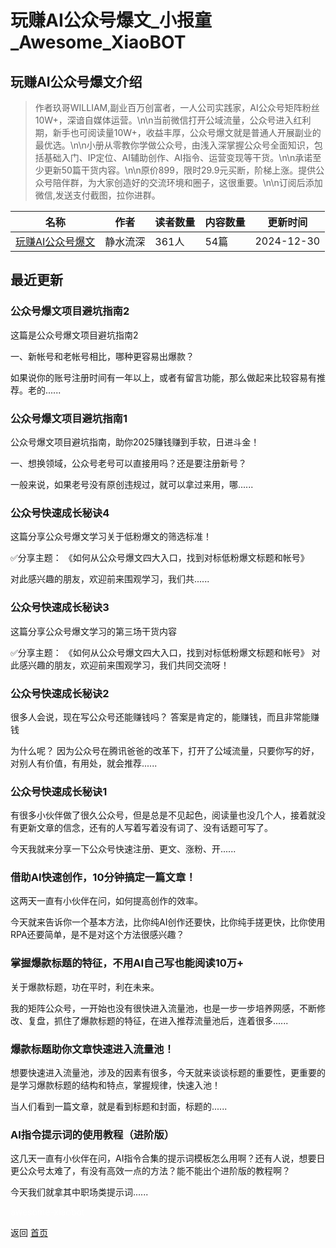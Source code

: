 # 玩赚AI公众号爆文_小报童_Awesome_XiaoBOT

## 玩赚AI公众号爆文介绍
> 作者玖哥WILLIAM,副业百万创富者，一人公司实践家，AI公众号矩阵粉丝10W+，深谙自媒体运营。\n\n当前微信打开公域流量，公众号进入红利期，新手也可阅读量10W+，收益丰厚，公众号爆文就是普通人开展副业的最优选。\n\n小册从零教你学做公众号，由浅入深掌握公众号全面知识，包括基础入门、IP定位、AI辅助创作、AI指令、运营变现等干货。\n\n承诺至少更新50篇干货内容。\n\n原价899，限时29.9元买断，阶梯上涨。提供公众号陪伴群，为大家创造好的交流环境和圈子，这很重要。\n\n订阅后添加微信,发送支付截图，拉你进群。  
  


|名称|作者|读者数量|内容数量|更新时间|
|---|---|---|---|---|
|[玩赚AI公众号爆文](https://xiaobot.net/p/Hope99?refer=0b133df9-27dc-423b-8101-639049001c13)|静水流深|361人|54篇|2024-12-30|

## 最近更新
### 公众号爆文项目避坑指南2

这篇是公众号爆文项目避坑指南2

一、新帐号和老帐号相比，哪种更容易出爆款？

如果说你的账号注册时间有一年以上，或者有留言功能，那么做起来比较容易有推荐。老的......

### 公众号爆文项目避坑指南1

公众号爆文项目避坑指南，助你2025赚钱赚到手软，日进斗金！

一、想换领域，公众号老号可以直接用吗？还是要注册新号？

一般来说，如果老号没有原创违规过，就可以拿过来用，哪......

### 公众号快速成长秘诀4

这篇分享公众号爆文学习关于低粉爆文的筛选标准！

✅分享主题： 《如何从公众号爆文四大入口，找到对标低粉爆文标题和帐号》

对此感兴趣的朋友，欢迎前来围观学习，我们共......

### 公众号快速成长秘诀3

这篇分享公众号爆文学习的第三场干货内容

✅分享主题： 《如何从公众号爆文四大入口，找到对标低粉爆文标题和帐号》 对此感兴趣的朋友，欢迎前来围观学习，我们共同交流呀！

### 公众号快速成长秘诀2

很多人会说，现在写公众号还能赚钱吗？ 答案是肯定的，能赚钱，而且非常能赚钱

为什么呢？ 因为公众号在腾讯爸爸的改革下，打开了公域流量，只要你写的好，对别人有价值，有用处，就会推荐......

### 公众号快速成长秘诀1

有很多小伙伴做了很久公众号，但是总是不见起色，阅读量也没几个人，接着就没有更新文章的信念，还有的人写着写着没有词了、没有话题可写了。

今天我就来分享一下公众号快速注册、更文、涨粉、开......

### 借助AI快速创作，10分钟搞定一篇文章！

这两天一直有小伙伴在问，如何提高创作的效率。

今天就来告诉你一个基本方法，比你纯AI创作还要快，比你纯手搓更快，比你使用RPA还要简单，是不是对这个方法很感兴趣？

### 掌握爆款标题的特征，不用AI自己写也能阅读10万+

关于爆款标题，功在平时，利在未来。

我的矩阵公众号，一开始也没有很快进入流量池，也是一步一步培养网感，不断修改、复盘，抓住了爆款标题的特征，在进入推荐流量池后，连着很多......

### 爆款标题助你文章快速进入流量池！

想要快速进入流量池，涉及的因素有很多，今天就来谈谈标题的重要性，更重要的是学习爆款标题的结构和特点，掌握规律，快速入池！

当人们看到一篇文章，就是看到标题和封面，标题的......

### AI指令提示词的使用教程（进阶版）

这几天一直有小伙伴在问，AI指令合集的提示词模板怎么用啊？还有人说，想要日更公众号太难了，有没有高效一点的方法？能不能出个进阶版的教程啊？

今天我们就拿其中职场类提示词......


<a href="https://github.com/Reno9527/awesome-xiaobot" style="color: white; text-decoration: none;">awesome-xiaobot</a>

返回 [首页](../README.md)

